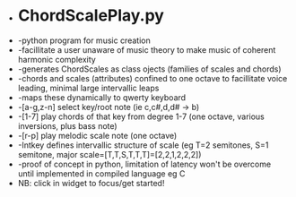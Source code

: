 * # ChordScalePlay.py
* -python program for music creation 
* -facillitate a user unaware of music theory to make music of coherent harmonic complexity
* -generates ChordScales as class ojects (families of scales and chords) 
* -chords and scales (attributes) confined to one octave to facillitate voice leading, minimal large intervallic leaps
* -maps these dynamically to qwerty keyboard
* -[a-g,z-n] select key/root note (ie c,c#,d,d# -> b)
* -[1-7] play chords of that key from degree 1-7 (one octave, various inversions, plus bass note)
* -[r-p] play melodic scale note (one octave)
* -Intkey defines intervallic structure of scale (eg T=2 semitones, S=1 semitone, major scale=[T,T,S,T,T,T]=[2,2,1,2,2,2])
* -proof of concept in python, limitation of latency won't be overcome until implemented in compiled language eg C
*  NB: click in widget to focus/get started!
